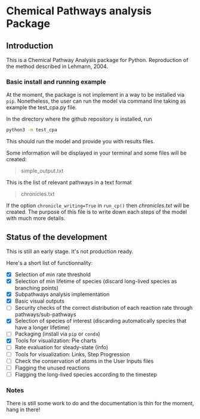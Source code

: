 # Chemical Pathways analysis Package

## Introduction

This is a Chemical Pathway Analysis package for Python.
Reproduction of the method described in Lehmann, 2004.

### Basic install and running example

At the moment, the package is not implement in a way to be installed via ```pip```.
Nonetheless, the user can run the model via command line taking as example the test_cpa.py file.

In the directory where the github repository is installed, run

``` bash
python3 -m test_cpa
```

This should run the model and provide you with results files.

Some information will be displayed in your terminal and some files will be created:
>simple_output.txt

This is the list of relevant pathways in a text format

>chronicles.txt

If the option ```chronicle_writing=True``` in ```run_cp()``` then _chronicles.txt_ will be created. The purpose of this file is to write down each steps of the model with much more details.

## Status of the development

This is still an early stage. It's not production ready.

Here's a short list of functionnality:

- [x] Selection of min rate threshold
- [x] Selection of min lifetime of species (discard long-lived species as branching points)
- [x] Subpathways analysis implementation
- [x] Basic visual outputs
- [ ] Security checks of the correct distribution of each reaction rate through pathways/sub-pathways
- [x] Selection of species of interest (discarding automatically species that have a longer lifetime)
- [ ] Packaging (install via ```pip``` or ```conda```)
- [x] Tools for visualization: Pie charts
- [ ] Rate evaluation for steady-state (info)
- [ ] Tools for visualization: Links, Step Progression
- [ ] Check the conservation of atoms in the User Inputs files
- [ ] Flagging the unused reactions
- [ ] Flagging the long-lived species according to the timestep

### Notes

There is still some work to do and the documentation is thin for the moment, hang in there!
